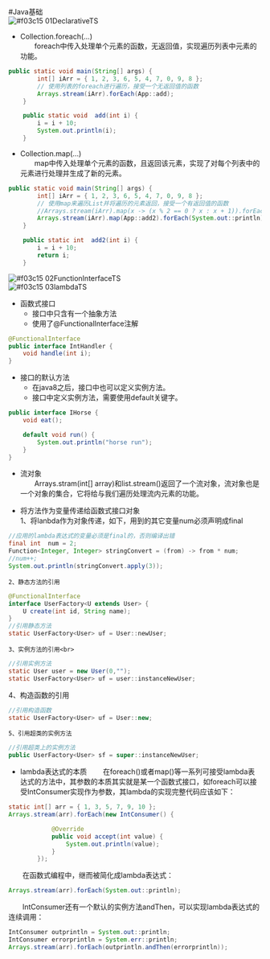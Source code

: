 #Java基础<br>
![#f03c15](https://placehold.it/15/f03c15/000000?text=+) 01DeclarativeTS<br>
* Collection.foreach(...)<br>
　　foreach中传入处理单个元素的函数，无返回值，实现遍历列表中元素的功能。
```java
public static void main(String[] args) {
		int[] iArr = { 1, 2, 3, 6, 5, 4, 7, 0, 9, 8 };
		// 使用列表的foreach进行遍历，接受一个无返回值的函数
		Arrays.stream(iArr).forEach(App::add);
	}

	public static void  add(int i) {
		i = i + 10;
		System.out.println(i);
	}
```

* Collection.map(...)<br>
　　map中传入处理单个元素的函数，且返回该元素，实现了对每个列表中的元素进行处理并生成了新的元素。
  
```java
public static void main(String[] args) {
		int[] iArr = { 1, 2, 3, 6, 5, 4, 7, 0, 9, 8 };
		// 使用map来遍历List并将遍历的元素返回，接受一个有返回值的函数
		//Arrays.stream(iArr).map(x -> (x % 2 == 0 ? x : x + 1)).forEach(System.out::println);
		Arrays.stream(iArr).map(App::add2).forEach(System.out::println);
	}

	public static int  add2(int i) {
		i = i + 10;
		return i;
	}
```
![#f03c15](https://placehold.it/15/f03c15/000000?text=+) 02FunctionInterfaceTS<br>
![#f03c15](https://placehold.it/15/f03c15/000000?text=+) 03lambdaTS<br>
* 函数式接口
    * 接口中只含有一个抽象方法
    * 使用了@FunctionalInterface注解
```java
@FunctionalInterface
public interface IntHandler {
	void handle(int i);
}

```

* 接口的默认方法
    * 在java8之后，接口中也可以定义实例方法。
    * 接口中定义实例方法，需要使用default关键字。
```java
public interface IHorse {
	void eat();

    default void run() {
		System.out.println("horse run");
	}
}

```
* 流对象<br>
　　Arrays.stram(int[] array)和list.stream()返回了一个流对象，流对象也是一个对象的集合，它将给与我们遍历处理流内元素的功能。

* 将方法作为变量传递给函数式接口对象<br>
    1、将lanbda作为对象传递，如下，用到的其它变量num必须声明成final<br>
```java
//应用的lambda表达式的变量必须是final的，否则编译出错
final int  num = 2;
Function<Integer, Integer> stringConvert = (from) -> from * num;
//num++;
System.out.println(stringConvert.apply(3));
```

    2、静态方法的引用
    
```java
@FunctionalInterface
interface UserFactory<U extends User> {
    U create(int id, String name);
}
//引用静态方法
static UserFactory<User> uf = User::newUser;
```
    3、实例方法的引用<br>
```java
//引用实例方法
static User user = new User(0,"");
static UserFactory<User> uf = user::instanceNewUser;
```
   
   4、构造函数的引用
```java
//引用构造函数
static UserFactory<User> uf = User::new;
```
    5、引用超类的实例方法
```java
//引用超类上的实例方法
public UserFactory<User> sf = super::instanceNewUser;
```

* lambda表达式的本质
　　在foreach()或者map()等一系列可接受lambda表达式的方法中，其参数的本质其实就是某一个函数式接口，如foreach可以接受IntConsumer实现作为参数，其lambda的实现完整代码应该如下：
```java
static int[] arr = { 1, 3, 5, 7, 9, 10 };
Arrays.stream(arr).forEach(new IntConsumer() {

			@Override
			public void accept(int value) {
				System.out.println(value);
			}
		});

```
　　在函数式编程中，继而被简化成lambda表达式：
```java
Arrays.stream(arr).forEach(System.out::println);
```
　　IntConsumer还有一个默认的实例方法andThen，可以实现lambda表达式的连续调用：
```java
IntConsumer outprintln = System.out::println;
IntConsumer errorprintln = System.err::println;	
Arrays.stream(arr).forEach(outprintln.andThen(errorprintln));
```

   
   
